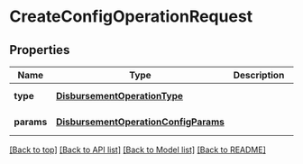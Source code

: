 # CreateConfigOperationRequest

## Properties

|Name | Type | Description | Notes|
|------------ | ------------- | ------------- | -------------|
|**type** | [**DisbursementOperationType**](DisbursementOperationType.md) |  | [default to undefined]|
|**params** | [**DisbursementOperationConfigParams**](DisbursementOperationConfigParams.md) |  | [default to undefined]|




[[Back to top]](#) [[Back to API list]](../../README.md#documentation-for-api-endpoints) [[Back to Model list]](../../README.md#documentation-for-models) [[Back to README]](../../README.md)
